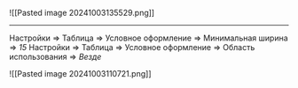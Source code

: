 ![[Pasted image 20241003135529.png]]

---

Настройки => Таблица => Условное оформление => Минимальная ширина => *15*
Настройки => Таблица => Условное оформление => Область использования => *Везде*

![[Pasted image 20241003110721.png]]